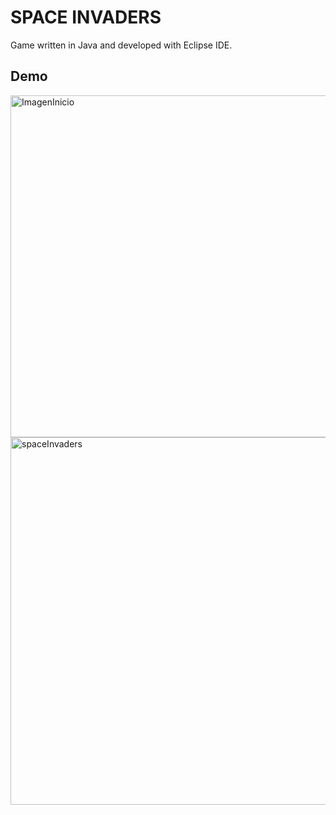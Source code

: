 # SPACE INVADERS

Game written in Java and developed with Eclipse IDE.

## Demo
<img width="547" alt="ImagenInicio" src="https://user-images.githubusercontent.com/52823579/127787177-f4646008-443e-49fb-8950-869397c30e94.png">

<img width="588" alt="spaceInvaders" src="https://user-images.githubusercontent.com/52823579/127787136-e1cf1335-8785-40d6-ae7f-785c64596711.png">
